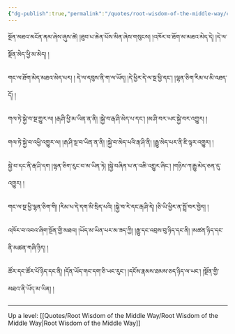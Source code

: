 ```yaml
---
{"dg-publish":true,"permalink":"/quotes/root-wisdom-of-the-middle-way/chapter-11-investigation-of-past-and-future-limits/"}
---
```


སྔོན་མཐའ་མངོན་ནམ་ཞེས་ཞུས་ཚེ། །ཐུབ་པ་ཆེན་པོས་མིན་ཞེས་གསུངས། །འཁོར་བ་ཐོག་མ་མཐའ་མེད་དེ། །དེ་ལ་སྔོན་མེད་ཕྱི་མ་མེད། །

གང་ལ་ཐོག་མེད་མཐའ་མེད་པར། ། དེ་ལ་དབུས་ནི་ག་ལ་ཡོད། །དེ་ཕྱིར་དེ་ལ་སྔ་ཕྱི་དང༌། །ལྷན་ཅིག་རིམ་པ་མི་འཐད་དོ། །

གལ་ཏེ་སྐྱེ་བ་སྔ་གྱུར་ལ། །རྒ་ཤི་ཕྱི་མ་ཡིན་ན་ནི། །སྐྱེ་བ་རྒ་ཤི་མེད་པ་དང༌། །མ་ཤི་བར་ཡང་སྐྱེ་བར་འགྱུར། །

གལ་ཏེ་སྐྱེ་བ་འཕྱི་འགྱུར་ལ། །རྒ་ཤི་སྔ་བ་ཡིན་ན་ནི། །སྐྱེ་བ་མེད་པའི་རྒ་ཤི་ནི། །རྒྱུ་མེད་པར་ནི་ཇི་ལྟར་འགྱུར། །

སྐྱེ་བ་དང་ནི་རྒ་ཤི་དག །ལྷན་ཅིག་རུང་བ་མ་ཡིན་ཏེ། །སྐྱེ་བཞིན་པ་ན་འཆི་འགྱུར་ཞིང༌། །གཉིས་ཀ་རྒྱུ་མེད་ཅན་དུ་འགྱུར། །

གང་ལ་སྔ་ཕྱི་ལྷན་ཅིག་གི། །རིམ་པ་དེ་དག་མི་སྲིད་པའི། །སྐྱེ་བ་རེ་དང་རྒ་ཤི་དེ། །ཅི་ཡི་ཕྱིར་ན་སྤྲོ་བར་བྱེད། །

འཁོར་བ་འབའ་ཞིག་སྔོན་གྱི་མཐའ། །ཡོད་མ་ཡིན་པར་མ་ཟད་ཀྱི། །རྒྱུ་དང་འབྲས་བུ་ཉིད་དང་ནི། །མཚན་ཉིད་དང་ནི་མཚན་གཞི་ཉིད། །

ཚོར་དང་ཚོར་པོ་ཉིད་དང་ནི། །དོན་ཡོད་གང་དག་ཅི་ཡང་རུང༌། །དངོས་རྣམས་ཐམས་ཅད་ཉིད་ལ་ཡང༌། །སྔོན་གྱི་མཐའ་ནི་ཡོད་མ་ཡིན། །



---
Up a level: [[Quotes/Root Wisdom of the Middle Way/Root Wisdom of the Middle Way\|Root Wisdom of the Middle Way]]